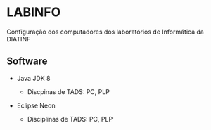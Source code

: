 # LABINFO
Configuração dos computadores dos laboratórios de Informática da DIATINF

## Software

  + Java JDK 8
    + Discpinas de TADS: PC, PLP
  
  + Eclipse Neon
    + Disciplinas de TADS: PC, PLP
     


